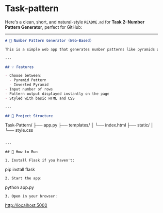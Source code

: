 # Task-pattern

Here's a clean, short, and natural-style `README.md` for **Task 2: Number Pattern Generator**, perfect for GitHub:

---

```markdown
# 🔷 Number Pattern Generator (Web-Based)

This is a simple web app that generates number patterns like pyramids and inverted pyramids. It was developed as part of an internship task focused on using loops and logic to display structured output with a user interface.

---

## 💡 Features

- Choose between:
  - Pyramid Pattern
  - Inverted Pyramid
- Input number of rows
- Pattern output displayed instantly on the page
- Styled with basic HTML and CSS

---

## 📁 Project Structure

```

Task-Pattern/
├── app.py
├── templates/
│   └── index.html
├── static/
│   └── style.css

```

---

## 🚀 How to Run

1. Install Flask if you haven't:
```

pip install flask

```
2. Start the app:
```

python app.py

```
3. Open in your browser:
```

[http://localhost:5000](http://localhost:5000)
